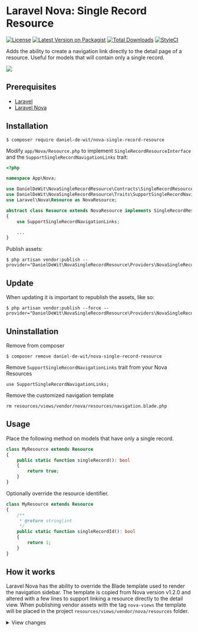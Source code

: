 # Laravel Nova: Single Record Resource
[![License](https://img.shields.io/github/license/mashape/apistatus.svg)](https://packagist.org/packages/daniel-de-wit/nova-single-record-resource)
[![Latest Version on Packagist](https://img.shields.io/packagist/v/daniel-de-wit/nova-single-record-resource.svg?style=flat-square)](https://packagist.org/packages/daniel-de-wit/nova-single-record-resource)
[![Total Downloads](https://img.shields.io/packagist/dt/daniel-de-wit/nova-single-record-resource.svg?style=flat-square)](https://packagist.org/packages/daniel-de-wit/nova-single-record-resource)
[![StyleCI](https://github.styleci.io/repos/160710362/shield?branch=master)](https://github.styleci.io/repos/160710362)

Adds the ability to create a navigation link directly to the detail page of a resource.
Useful for models that will contain only a single record.

![](https://github.com/daniel-de-wit/nova-single-record-resource/raw/master/demo.gif)

## Prerequisites
 - [Laravel](https://laravel.com/)
 - [Laravel Nova](https://nova.laravel.com/)

## Installation

```
$ composer require daniel-de-wit/nova-single-record-resource
```

Modify `app/Nova/Resource.php` to implement `SingleRecordResourceInterface` and the `SupportSingleRecordNavigationLinks` trait:

```php
<?php

namespace App\Nova;

use DanielDeWit\NovaSingleRecordResource\Contracts\SingleRecordResourceInterface;
use DanielDeWit\NovaSingleRecordResource\Traits\SupportSingleRecordNavigationLinks;
use Laravel\Nova\Resource as NovaResource;

abstract class Resource extends NovaResource implements SingleRecordResourceInterface
{
    use SupportSingleRecordNavigationLinks;

    ...
}
```

Publish assets:
```
$ php artisan vendor:publish --provider="DanielDeWit\NovaSingleRecordResource\Providers\NovaSingleRecordResourceServiceProvider"
```


## Update

When updating it is important to republish the assets, like so:

```
$ php artisan vendor:publish --force --provider="DanielDeWit\NovaSingleRecordResource\Providers\NovaSingleRecordResourceServiceProvider"
```


## Uninstallation

Remove from composer

```
$ composer remove daniel-de-wit/nova-single-record-resource
```

Remove `SupportSingleRecordNavigationLinks` trait from your Nova Resources

```
use SupportSingleRecordNavigationLinks;
```

Remove the customized navigation template

```
rm resources/views/vendor/nova/resources/navigation.blade.php
```

## Usage

Place the following method on models that have only a single record.

```php
class MyResource extends Resource
{
    public static function singleRecord(): bool
    {
        return true;
    }
}
```

Optionally override the resource identifier.

```php
class MyResource extends Resource
{
    /**
     * @return string|int
     */
    public static function singleRecordId(): bool
    {
        return 1;
    }
}
```

## How it works

Laravel Nova has the ability to override the Blade template used to render the navigation sidebar.
The template is copied from Nova version v1.2.0 and altered with a few lines to support linking a resource directly to the detail view.
When publishing vendor assets with the tag `nova-views` the template will be placed in the project `resources/views/vendor/nova/resources` folder.

<details>
<summary>View changes</summary>

```php
@if ($resource::singleRecord())
    <router-link :to="{
    name: 'detail',
    params: {
        resourceName: '{{ $resource::uriKey() }}',
        resourceId: {{ $resource::singleRecordId() }}
    }
}" class="text-white text-justify no-underline dim">
        {{ $resource::label() }}
    </router-link>
@else
    <router-link :to="{
    name: 'index',
    params: {
        resourceName: '{{ $resource::uriKey() }}'
    }
}" class="text-white text-justify no-underline dim">
        {{ $resource::label() }}
    </router-link>
@endif
```
</details>
